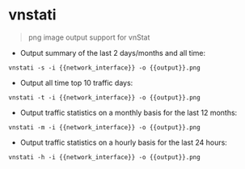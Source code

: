 # vnstati

> png image output support for vnStat

- Output summary of the last 2 days/months and all time:

`vnstati -s -i {{network_interface}} -o {{output}}.png`

- Output all time top 10 traffic days:

`vnstati -t -i {{network_interface}} -o {{output}}.png`

- Output traffic statistics on a monthly basis for the last 12 months:

`vnstati -m -i {{network_interface}} -o {{output}}.png`

- Output traffic statistics on a hourly basis for the last 24 hours:

`vnstati -h -i {{network_interface}} -o {{output}}.png`

